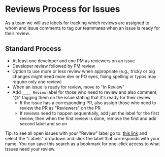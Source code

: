# Reviews Process for Issues

As a team we will use labels for tracking which reviews are assigned to whom and issue comments to tag our teammates when an issue is ready for their review.

## Standard Process

- At least one developer and one PM as reviewers on an issue
- Developer review followed by PM review
- Option to use more or less review when appropriate (e.g., tricky or big changes might need more dev or PO eyes, fixing spelling or typos may require only one review)
- When an issue is ready for review, move to "In Review"
- Add `____ Review` label for those who need to review and also comment, "@" tagging them on the issue stating that it's ready for their review
  - If the issue has a corresponding PR, also assign those who need to review the PR as "Reviewers" on the PR
  - If reviews need to happen sequentially, add just the label for the first review, then when the first review is done, remove the first and add second label and so on

Tip: to see all open issues with your "Review" label go to: [this link](https://github.com/18F/OPRE-Unicorn/issues?q=is%3Aopen+is%3Aissue) and  select the "Labels" dropdown and click the label that corresponds with your name. You can save this search as a bookmark for one-click access to what issues need your review.
